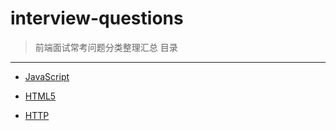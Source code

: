 # interview-questions    

> 前端面试常考问题分类整理汇总
目录
---     

- [JavaScript](JavaScript.md)
    
- [HTML5](HTML5.md)
    
- [HTTP](HTTP.md)

